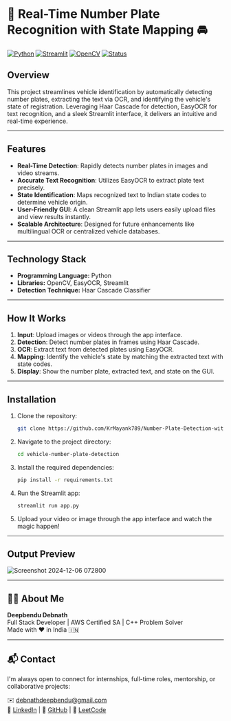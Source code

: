 
# 🚗 Real-Time Number Plate Recognition with State Mapping 🚘

[![Python](https://img.shields.io/badge/Python-3.8%2B-blue.svg)](https://www.python.org/)
[![Streamlit](https://img.shields.io/badge/Streamlit-1.20-orange.svg)](https://streamlit.io/)
[![OpenCV](https://img.shields.io/badge/OpenCV-4.5.1-brightgreen.svg)](https://opencv.org/)
[![Status](https://img.shields.io/badge/status-active-brightgreen.svg)]()

## Overview  
This project streamlines vehicle identification by automatically detecting number plates, extracting the text via OCR, and identifying the vehicle's state of registration. Leveraging Haar Cascade for detection, EasyOCR for text recognition, and a sleek Streamlit interface, it delivers an intuitive and real-time experience.

---

## Features  
- **Real-Time Detection**: Rapidly detects number plates in images and video streams.  
- **Accurate Text Recognition**: Utilizes EasyOCR to extract plate text precisely.  
- **State Identification**: Maps recognized text to Indian state codes to determine vehicle origin.  
- **User-Friendly GUI**: A clean Streamlit app lets users easily upload files and view results instantly.  
- **Scalable Architecture**: Designed for future enhancements like multilingual OCR or centralized vehicle databases.

---

## Technology Stack  
- **Programming Language:** Python  
- **Libraries:** OpenCV, EasyOCR, Streamlit  
- **Detection Technique:** Haar Cascade Classifier  

---

## How It Works  
1. **Input**: Upload images or videos through the app interface.  
2. **Detection**: Detect number plates in frames using Haar Cascade.  
3. **OCR**: Extract text from detected plates using EasyOCR.  
4. **Mapping**: Identify the vehicle's state by matching the extracted text with state codes.  
5. **Display**: Show the number plate, extracted text, and state on the GUI.

---

## Installation  
1. Clone the repository:  
   ```bash
   git clone https://github.com/KrMayank789/Number-Plate-Detection-with-State-Identification.git
   ```  
2. Navigate to the project directory:  
   ```bash
   cd vehicle-number-plate-detection
   ```  
3. Install the required dependencies:  
   ```bash
   pip install -r requirements.txt
   ```  
4. Run the Streamlit app:  
   ```bash
   streamlit run app.py
   ```  
5. Upload your video or image through the app interface and watch the magic happen!  

---

## Output Preview

![Screenshot 2024-12-06 072800](https://github.com/user-attachments/assets/d268d446-b853-4974-9c50-752d59c64570)

---

## 🙋‍♂️ About Me

**Deepbendu Debnath**  
Full Stack Developer | AWS Certified SA | C++ Problem Solver  
Made with ❤️ in India 🇮🇳

---

## 📬 Contact

I'm always open to connect for internships, full-time roles, mentorship, or collaborative projects:

✉️ debnathdeepbendu@gmail.com  
💼 [LinkedIn](http://linkedin.com/in/deepbendu-debnath) | 📁 [GitHub](https://github.com/Deepbendu) | 🧩 [LeetCode](https://leetcode.com/deepbendu)

